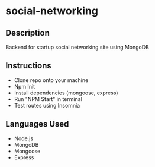 # social-networking

## Description
Backend for startup social networking site using MongoDB

## Instructions
- Clone repo onto your machine
- Npm Init
- Install dependencies (mongoose, express)
- Run "NPM Start" in terminal
- Test routes using Insomnia

## Languages Used
- Node.js
- MongoDB
- Mongoose
- Express


